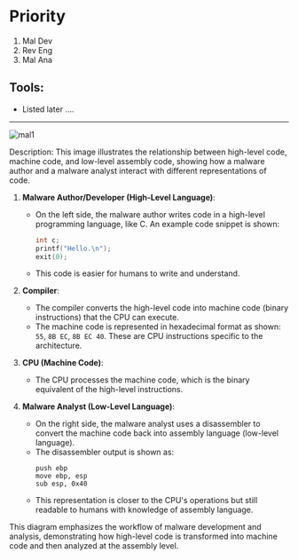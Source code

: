 # Priority
1) Mal Dev
2) Rev Eng
3) Mal Ana

## Tools:
- Listed later ....


---
![mal1](https://github.com/user-attachments/assets/b05fc2e3-1b30-4cd9-8b1c-f716a08ccd0c)

Description: 
This image illustrates the relationship between high-level code, machine code, and low-level assembly code, showing how a malware author and a malware analyst interact with different representations of code.

1. **Malware Author/Developer (High-Level Language)**:
   - On the left side, the malware author writes code in a high-level programming language, like C. An example code snippet is shown:
     ```c
     int c;
     printf("Hello.\n");
     exit(0);
     ```
   - This code is easier for humans to write and understand.

2. **Compiler**:
   - The compiler converts the high-level code into machine code (binary instructions) that the CPU can execute. 
   - The machine code is represented in hexadecimal format as shown: `55`, `8B EC`, `8B EC 40`. These are CPU instructions specific to the architecture.

3. **CPU (Machine Code)**:
   - The CPU processes the machine code, which is the binary equivalent of the high-level instructions.

4. **Malware Analyst (Low-Level Language)**:
   - On the right side, the malware analyst uses a disassembler to convert the machine code back into assembly language (low-level language).
   - The disassembler output is shown as:
     ```
     push ebp
     move ebp, esp
     sub esp, 0x40
     ```
   - This representation is closer to the CPU's operations but still readable to humans with knowledge of assembly language.

This diagram emphasizes the workflow of malware development and analysis, demonstrating how high-level code is transformed into machine code and then analyzed at the assembly level.

